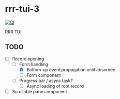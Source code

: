 # rrr-tui-3

[![CI](https://github.com//rrr-tui-3/workflows/CI/badge.svg)](https://github.com//rrr-tui-3/actions)

RRR TUI

## TODO
* [ ] Record opening
    * [ ] Form handling
        * [x] Bottom-up event propagation until absorbed
        * [ ] Form component
    * [ ] Progress bar / async task?
        * [ ] Async loading of root record
* [ ] Scrollable pane component
